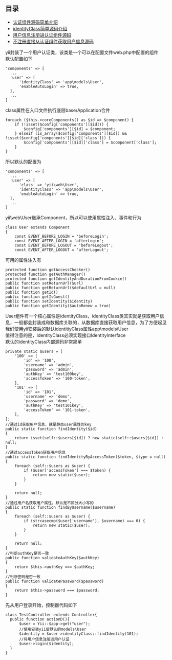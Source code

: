 ## 目录
* [认证组件源码简单介绍](#认证组件简单介绍源码)
* [identityClass简单源码介绍](#identityClass简单源码介绍)
* [用户信息注册进认证组件源码](#用户信息注册进认证组件源码)
* [不注册直接从认证组件获取用户信息源码](#不注册直接从认证组件获取用户信息源码)

yii封装了一个用户认证类，该类是一个可以在配置文件web.php中配置的组件  
默认配置如下
```
'components' => [
  ...
  'user' => [
      'identityClass' => 'app\models\User',
      'enableAutoLogin' => true,
  ],
  ...
]
```
class属性在入口文件执行底层base\Application合并
```
foreach ($this->coreComponents() as $id => $component) {
    if (!isset($config['components'][$id])) {
        $config['components'][$id] = $component;
    } elseif (is_array($config['components'][$id]) && !isset($config['components'][$id]['class'])) {
        $config['components'][$id]['class'] = $component['class'];
    }
}
```
所以默认的配置为
```
'components' => [
  ...
  'user' => [
      'class' => 'yii\web\User',
      'identityClass' => 'app\models\User',
      'enableAutoLogin' => true,
  ],
  ...
]
```
yii\web\User继承Component，所以可以使用属性注入、事件和行为  
```
class User extends Component
{
    const EVENT_BEFORE_LOGIN = 'beforeLogin';
    const EVENT_AFTER_LOGIN = 'afterLogin';
    const EVENT_BEFORE_LOGOUT = 'beforeLogout';
    const EVENT_AFTER_LOGOUT = 'afterLogout';
```
可用的属性注入有  
```
protected function getAccessChecker()
protected function getAuthManager()
protected function getIdentityAndDurationFromCookie()
public function setReturnUrl($url)
public function getReturnUrl($defaultUrl = null)
public function getId()
public function getIsGuest()
public function setIdentity($identity)
public function getIdentity($autoRenew = true)
```
User组件有一个核心属性是identityClass，identityClass类其实就是获取用户信息，一般都会封装成和数据库关联的，从数据库直接获取用户信息，为了方便起见我们使用yii安装后的默认identitiyClass属性app\models\User  
值得注意的是，identityClass必须实现接口IdentityInterface  
默认的identityClass内部源码非常简单  
```
private static $users = [
    '100' => [
        'id' => '100',
        'username' => 'admin',
        'password' => 'admin',
        'authKey' => 'test100key',
        'accessToken' => '100-token',
    ],
    '101' => [
        'id' => '101',
        'username' => 'demo',
        'password' => 'demo',
        'authKey' => 'test101key',
        'accessToken' => '101-token',
    ],
];
//通过id获取用户信息，就是静态user属性的key
public static function findIdentity($id)
{
    return isset(self::$users[$id]) ? new static(self::$users[$id]) : null;
}
//通过accessToken获取用户信息
public static function findIdentityByAccessToken($token, $type = null)
{
    foreach (self::$users as $user) {
        if ($user['accessToken'] === $token) {
            return new static($user);
        }
    }

    return null;
}
//通过用户名获取用户属性，默认是不区分大小写的
public static function findByUsername($username)
{
    foreach (self::$users as $user) {
        if (strcasecmp($user['username'], $username) === 0) {
            return new static($user);
        }
    }

    return null;
}
//判断authKey是否一致
public function validateAuthKey($authKey)
{
    return $this->authKey === $authKey;
}
//判断密码是否一致
public function validatePassword($password)
{
    return $this->password === $password;
}
```
先从用户登录开始，控制器代码如下  
```
class TestController extends Controller{
  public function actionD(){
      $user = Yii::$app->get("user");
      //使用安装yii后默认的models\User
      $identity = $user->identityClass::findIdentity(101);
      //将用户信息注册进用户认证
      $user->login($identity);
  }
}
```
